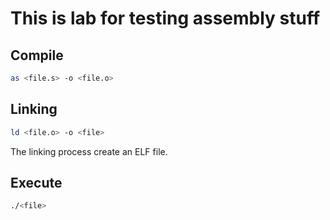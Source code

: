 # This is lab for testing assembly stuff

## Compile

```bash
as <file.s> -o <file.o>
``` 

## Linking

```bash
ld <file.o> -o <file>
```

The linking process create an ELF file.

## Execute

```bash
./<file>
```
